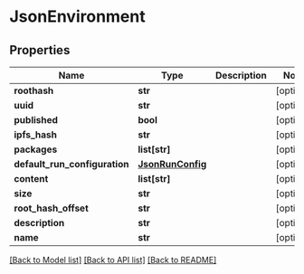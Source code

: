 # JsonEnvironment


## Properties
Name | Type | Description | Notes
------------ | ------------- | ------------- | -------------
**roothash** | **str** |  | [optional] 
**uuid** | **str** |  | [optional] 
**published** | **bool** |  | [optional] 
**ipfs_hash** | **str** |  | [optional] 
**packages** | **list[str]** |  | [optional] 
**default_run_configuration** | [**JsonRunConfig**](JsonRunConfig.md) |  | [optional] 
**content** | **list[str]** |  | [optional] 
**size** | **str** |  | [optional] 
**root_hash_offset** | **str** |  | [optional] 
**description** | **str** |  | [optional] 
**name** | **str** |  | [optional] 

[[Back to Model list]](../README.md#documentation-for-models) [[Back to API list]](../README.md#documentation-for-api-endpoints) [[Back to README]](../README.md)


